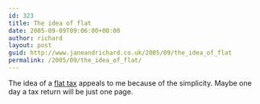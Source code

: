 ```yaml
---
id: 323
title: The idea of flat
date: 2005-09-09T09:06:00+00:00
author: richard
layout: post
guid: http://www.janeandrichard.co.uk/2005/09/the_idea_of_flat
permalink: /2005/09/the_idea_of_flat/
---
```

The idea of a [flat tax](http://www.economist.com/printedition/displayStory.cfm?Story_ID=4377351) appeals to me because of the simplicity. Maybe one day a tax return will be just one page.